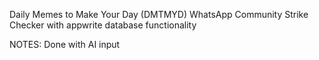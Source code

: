 Daily Memes to Make Your Day (DMTMYD) WhatsApp Community Strike Checker with appwrite database functionality

NOTES: Done with AI input
